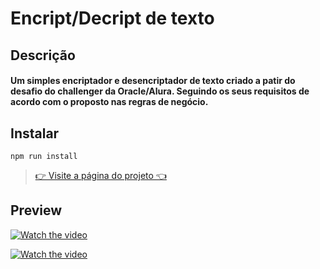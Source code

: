 # Encript/Decript de texto

## Descrição
#### Um simples encriptador e desencriptador de texto criado a patir do desafio do challenger da Oracle/Alura. Seguindo os seus requisitos de acordo com o proposto nas regras de negócio.
## Instalar

``npm run install
``
> [👉 Visite a página do projeto 👈](https://wrrdev.com/encript)

## Preview

[![Watch the video](https://i.imgur.com/vKb2F1B.png)](https://youtu.be/vt5fpE0bzSY)

[![Watch the video](https://i.imgur.com/vKb2F1B.png)](https://user-images.githubusercontent.com/69157081/150193684-8311833d-22e0-4a76-8c10-bf5c32243e4e.mp4)
